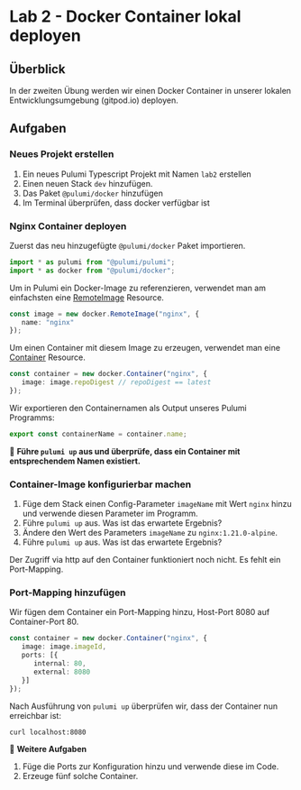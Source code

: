# Lab 2 - Docker Container lokal deployen

## Überblick

In der zweiten Übung werden wir einen Docker Container in unserer lokalen Entwicklungsumgebung (gitpod.io) deployen.

## Aufgaben

### Neues Projekt erstellen

1. Ein neues Pulumi Typescript Projekt mit Namen `lab2` erstellen
2. Einen neuen Stack `dev` hinzufügen.
3. Das Paket `@pulumi/docker` hinzufügen
4. Im Terminal überprüfen, dass docker verfügbar ist

### Nginx Container deployen

Zuerst das neu hinzugefügte `@pulumi/docker` Paket importieren.

```ts
import * as pulumi from "@pulumi/pulumi";
import * as docker from "@pulumi/docker";
```

Um in Pulumi ein Docker-Image zu referenzieren, verwendet man am einfachsten eine [RemoteImage](https://www.pulumi.com/docs/reference/pkg/docker/remoteimage/) Resource.

```ts
const image = new docker.RemoteImage("nginx", {
   name: "nginx"
});
```

Um einen Container mit diesem Image zu erzeugen, verwendet man eine [Container](https://www.pulumi.com/docs/reference/pkg/docker/container/) Resource.

```ts
const container = new docker.Container("nginx", {
   image: image.repoDigest // repoDigest == latest
});
```

Wir exportieren den Containernamen als Output unseres Pulumi Programms:

```ts
export const containerName = container.name;
```

:muscle: **Führe `pulumi up` aus und überprüfe, dass ein Container mit entsprechendem Namen existiert.**

### Container-Image konfigurierbar machen

1. Füge dem Stack einen Config-Parameter `imageName` mit Wert `nginx` hinzu und verwende diesen Parameter im Programm.
2. Führe `pulumi up` aus. Was ist das erwartete Ergebnis?
3. Ändere den Wert des Parameters `imageName` zu `nginx:1.21.0-alpine`. 
4. Führe `pulumi up` aus. Was ist das erwartete Ergebnis?

Der Zugriff via http auf den Container funktioniert noch nicht. Es fehlt ein Port-Mapping. 

### Port-Mapping hinzufügen

Wir fügen dem Container ein Port-Mapping hinzu, Host-Port 8080 auf Container-Port 80.

```ts
const container = new docker.Container("nginx", {
   image: image.imageId,
   ports: [{
      internal: 80,
      external: 8080
   }]
});
```

Nach Ausführung von `pulumi up` überprüfen wir, dass der Container nun erreichbar ist:
 
```bash
curl localhost:8080
```

:muscle: **Weitere Aufgaben**

1. Füge die Ports zur Konfiguration hinzu und verwende diese im Code.
2. Erzeuge fünf solche Container.
